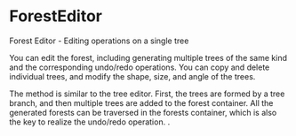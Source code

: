 # ForestEditor
Forest Editor - Editing operations on a single tree

You can edit the forest, including generating multiple trees of the same kind and the corresponding undo/redo operations. You can copy and delete individual trees, and modify the shape, size, and angle of the trees.

The method is similar to the tree editor. First, the trees are formed by a tree branch, and then multiple trees are added to the forest container. All the generated forests can be traversed in the forests container, which is also the key to realize the undo/redo operation. .
